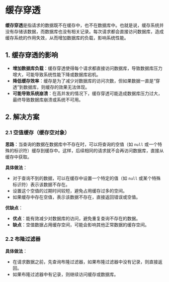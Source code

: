 # 缓存穿透

**缓存穿透**是指请求的数据既不在缓存中，也不在数据库中。也就是说，缓存系统并没有存储该数据，而数据库也没有相关记录。每次请求都会直接访问数据库，造成缓存系统的作用失效，从而增加数据库的负载，影响系统性能。


## 1. 缓存穿透的影响

- **增加数据库负载**：缓存穿透使得每个请求都直接访问数据库，导致数据库压力增大，可能导致系统性能下降或数据库宕机。
- **降低缓存效率**：缓存是为了减少对数据库的访问次数，但如果数据一直是“穿透”到数据库，则缓存的效果无法体现。
- **可能导致系统崩溃**：在高并发的情况下，缓存穿透可能造成数据库压力过大，最终导致数据库崩溃或系统不可用。

## 2. 解决方案


### 2.1 **空值缓存（缓存空对象）**

**思路**：当查询的数据在数据库中不存在时，可以将查询的空值（如 `null` 或一个特殊的标识符）缓存到缓存中。这样，后续相同的请求就不会再访问数据库，直接从缓存中获取。

**具体做法**：
- 对于查询不到的数据，可以在缓存中设置一个特定的值（如 `null` 或某个特殊标识符）表示该数据不存在。
- 设置这个空值的过期时间较短，避免占用缓存过多的空间。
- 如果缓存中存在空值，表示该数据不存在，直接返回错误或空值。

**优缺点**：
- **优点**：能有效减少对数据库的访问，避免重复查询不存在的数据。
- **缺点**：空值数据占用缓存空间，可能会影响其他正常数据的缓存空间。

### 2.2 **布隆过滤器**

**具体做法**：
- 在请求数据之前，先查询布隆过滤器，如果布隆过滤器中没有记录，则直接返回。
- 如果布隆过滤器中有记录，则继续访问缓存或数据库。


